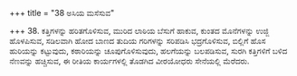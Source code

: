 +++
title = "38 ಅಸಿಯ ಮಸೆಸುವ"

+++
38. ಕತ್ತಿಗಳನ್ನು ಹರಿತಗೊಳಿಸುವ, ಮುರಿದ ಲಾಠಿಯ ಬೆಸುಗೆ ಹಾಕುವ, ಕುಂತದ ಮೊನೆಗಳನ್ನು ಉಜ್ಜಿ ಹೊಳಪಿಸುವ, ಸಡಿಲವಾಗಿ ಹೋದ ಬಾಣದ ತುದಿಯ ಗರಿಗಳನ್ನು ಸರಿಪಡಿಸಿ ಭದ್ರಗೊಳಿಸುವ, ಬಿಲ್ಲಿಗೆ ಹೊಸ ಹುರಿಯನ್ನು ಕಟ್ಟುವುದು, ಕಠಾರಿಯನ್ನು ಚೂಪುಗೊಳಿಸುವುದು, ಹಲಗೆಯನ್ನು ಬಲಪಡಿಸುವ, ಸುರಗಿ ಕತ್ತಿಗಳಿಗೆ ಬಳಿದ ನೆಣವನ್ನು ಹಚ್ಚಿಸುವ, ಈ ರೀತಿಯ ಕಾರ್ಯಗಳಲ್ಲಿ ತೊಡಗಿದ ವೀರಯೋಧರು ಸೇನೆಯಲ್ಲಿ ಮೆರೆದರು.